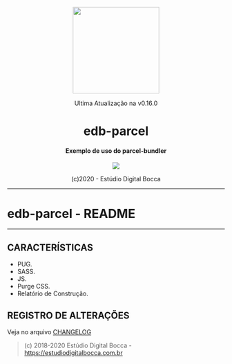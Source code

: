 <p align="center">
  <img src="https://estudiodigitalbocca.com.br/edb-logo.svg" width="200px">
  <p align="center">Ultima Atualização na v0.16.0</p>
  <h1 align="center">edb-parcel</h1>
  <h4 align="center">
    Exemplo de uso do parcel-bundler
  </h4>
  <p align="center">
    <img src="https://badgen.net/badge/version/v0.16.0/orange">
  </p>
  <p align="center">(c)2020 - Estúdio Digital Bocca</p>
</p>

---

# edb-parcel - README

---

## CARACTERÍSTICAS

- PUG.
- SASS.
- JS.
- Purge CSS.
- Relatório de Construção.

## REGISTRO DE ALTERAÇÕES

Veja no arquivo [CHANGELOG](CHANGELOG.md)

> (c) 2018-2020 Estúdio Digital Bocca - <https://estudiodigitalbocca.com.br>
